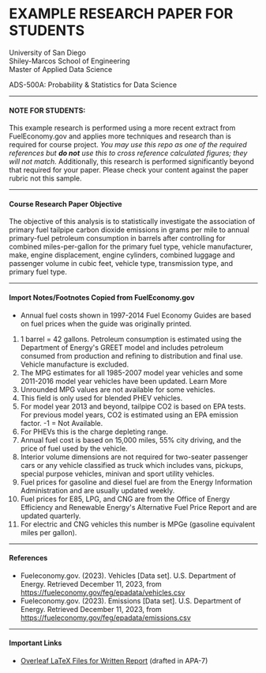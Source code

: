 # EXAMPLE RESEARCH PAPER FOR STUDENTS #
University of San Diego</br>
Shiley-Marcos School of Engineering</br>
Master of Applied Data Science</br>


ADS-500A: Probability & Statistics for Data Science

---

#### NOTE FOR STUDENTS: #####
This example research is performed using a more recent extract from FuelEconomy.gov and applies more techniques and research than is required for course project. _You may use this repo as one of the required references but **do not** use this to cross reference calculated figures; they will not match._ Additionally, this research is performed significantly beyond that required for your paper. Please check your content against the paper rubric not this sample.

---

#### Course Research Paper Objective
The objective of this analysis is to statistically investigate the association of primary fuel tailpipe carbon dioxide emissions in grams per mile to annual primary-fuel petroleum consumption in barrels after controlling for combined miles-per-gallon for the primary fuel type, vehicle manufacturer, make, engine displacement, engine cylinders, combined luggage and passenger volume in cubic feet, vehicle type, transmission type, and primary fuel type.

---

#### Import Notes/Footnotes Copied from FuelEconomy.gov
- Annual fuel costs shown in 1997-2014 Fuel Economy Guides are based on fuel prices when the guide was originally printed.
1. 1 barrel = 42 gallons. Petroleum consumption is estimated using the Department of Energy's GREET model and includes petroleum consumed from production and refining to distribution and final use. Vehicle manufacture is excluded.
2. The MPG estimates for all 1985-2007 model year vehicles and some 2011-2016 model year vehicles have been updated.  Learn More
3. Unrounded MPG values are not available for some vehicles.
4. This field is only used for blended PHEV vehicles.
5. For model year 2013 and beyond, tailpipe CO2 is based on EPA tests. For previous model years, CO2 is estimated using an EPA emission factor. -1 = Not Available.
6. For PHEVs this is the charge depleting range.
7. Annual fuel cost is based on 15,000 miles, 55% city driving, and the price of fuel used by the vehicle.
8. Interior volume dimensions are not required for two-seater passenger cars or any vehicle classified as truck which includes vans, pickups, special purpose vehicles, minivan and sport utility vehicles.
9. Fuel prices for gasoline and diesel fuel are from the Energy Information Administration and are usually updated weekly.
10. Fuel prices for E85, LPG, and CNG are from the Office of Energy Efficiency and Renewable Energy's Alternative Fuel Price Report and are updated quarterly.
11. For electric and CNG vehicles this number is MPGe (gasoline equivalent miles per gallon).

---

#### References
- Fueleconomy.gov.  (2023). Vehicles [Data set].  U.S. Department of Energy. Retrieved December 11, 2023, from <a href="https://fueleconomy.gov/feg/epadata/vehicles.csv">https://fueleconomy.gov/feg/epadata/vehicles.csv</a>
- Fueleconomy.gov.  (2023). Emissions [Data set].  U.S. Department of Energy. Retrieved December 11, 2023, from <a href="https://fueleconomy.gov/feg/epadata/emissions.csv">https://fueleconomy.gov/feg/epadata/emissions.csv</a>

---

#### Important Links
- <a href="https://www.overleaf.com/read/ttgqypjwcpkk">Overleaf LaTeX Files for Written Report</a> (drafted in APA-7)